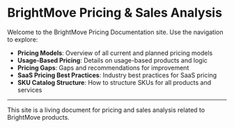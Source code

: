 # BrightMove Pricing & Sales Analysis

Welcome to the BrightMove Pricing Documentation site. Use the navigation to explore:

- **Pricing Models**: Overview of all current and planned pricing models
- **Usage-Based Pricing**: Details on usage-based products and logic
- **Pricing Gaps**: Gaps and recommendations for improvement
- **SaaS Pricing Best Practices**: Industry best practices for SaaS pricing
- **SKU Catalog Structure**: How to structure SKUs for all products and services

---

This site is a living document for pricing and sales analysis related to BrightMove products.